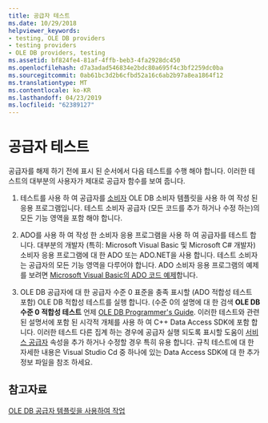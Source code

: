 ```yaml
---
title: 공급자 테스트
ms.date: 10/29/2018
helpviewer_keywords:
- testing, OLE DB providers
- testing providers
- OLE DB providers, testing
ms.assetid: bf824fe4-81af-4ffb-beb3-4fa2928dc450
ms.openlocfilehash: d7a3adad546834e2bdc80a695f4c3bf2259dc0ba
ms.sourcegitcommit: 0ab61bc3d2b6cfbd52a16c6ab2b97a8ea1864f12
ms.translationtype: MT
ms.contentlocale: ko-KR
ms.lasthandoff: 04/23/2019
ms.locfileid: "62389127"
---
```

# <a name="testing-your-provider"></a>공급자 테스트

공급자를 해제 하기 전에 표시 된 순서에서 다음 테스트를 수행 해야 합니다. 이러한 테스트의 대부분의 사용자가 제대로 공급자 함수를 보여 줍니다.

1. 테스트를 사용 하 여 공급자를 [소비자](../../data/oledb/creating-an-ole-db-consumer.md) OLE DB 소비자 템플릿을 사용 하 여 작성 된 응용 프로그램입니다. 테스트 소비자 공급자 (모든 코드를 추가 하거나 수정 하는)의 모든 기능 영역을 포함 해야 합니다.

1. ADO를 사용 하 여 작성 한 소비자 응용 프로그램을 사용 하 여 공급자를 테스트 합니다. 대부분의 개발자 (특히: Microsoft Visual Basic 및 Microsoft C# 개발자) 소비자 응용 프로그램에 대 한 ADO 또는 ADO.NET을 사용 합니다. 테스트 소비자는 공급자의 모든 기능 영역을 다루어야 합니다. ADO 소비자 응용 프로그램의 예제를 보려면 [Microsoft Visual Basic의 ADO 코드 예제](https://msdn.microsoft.com/library/ms807514.aspx)합니다.

1. OLE DB 공급자에 대 한 공급자 수준 0 표준을 충족 표시할 (ADO 적합성 테스트 포함) OLE DB 적합성 테스트를 실행 합니다. (수준 0의 설명에 대 한 검색 **OLE DB 수준 0 적합성 테스트** 언제 [OLE DB Programmer's Guide](/sql/connect/oledb/ole-db/oledb-driver-for-sql-server-programming). 이러한 테스트와 관련된 설명서에 포함 된 시각적 개체를 사용 하 여 C++ Data Access SDK에 포함 합니다. 이러한 테스트 다른 집계 하는 경우에 공급자 실행 되도록 표시할 도움이 [서비스 공급자](../../data/oledb/ole-db-resource-pooling-and-services.md) 속성을 추가 하거나 수정할 경우 특히 유용 합니다. 규칙 테스트에 대 한 자세한 내용은 Visual Studio Cd 중 하나에 있는 Data Access SDK에 대 한 추가 정보 파일을 참조 하세요.

## <a name="see-also"></a>참고자료

[OLE DB 공급자 템플릿을 사용하여 작업](../../data/oledb/working-with-ole-db-provider-templates.md)